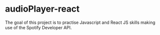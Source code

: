 # audioPlayer-react

The goal of this project is to practise Javascript and React JS skills making use of the Spotify Developer API.

